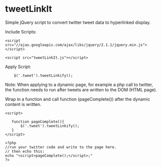 tweetLinkIt
===========

Simple jQuery script to convert twitter tweet data to hyperlinked display.



Include Scripts:
```
<script src="//ajax.googleapis.com/ajax/libs/jquery/2.1.1/jquery.min.js"></script>

<script src="tweetLinkIt.js"></script>
```
Apply Script:
```
    $('.tweet').tweetLinkify();
```
Note:
When applying to a dynamic page, for example a php call to twitter, the function needs to run after tweets are written to the DOM (HTML page).

Wrap in a function and call function  (pageComplete()) after the dynamic content is written.
 ```
 <script>
        
    function pageComplete(){
        $('.tweet').tweetLinkify();
    }
</script>

<?php
//run your twitter code and write to the page here.
// then echo this:
echo "<script>pageComplete();</script>;"
?>
```
